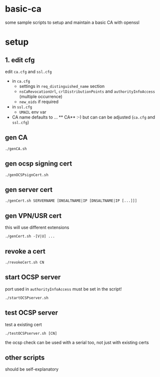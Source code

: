 # basic-ca
some sample scripts to setup and maintain a basic CA with openssl

# setup

## 1. edit cfg

edit `ca.cfg` and `ssl.cfg`

 * in `ca.cfg`
   * settings in `req_distinguished_name` section
   * `nsCaRevocationUrl`, `crlDistributionPoints` and `authorityInfoAccess` (multiple occurrence)
   * `new_oids` if required
 * in `ssl.cfg`
   * `UMAIL` env var
 * CA name defaults to ... ** CA** :-) but can can be adjusted (`ca.cfg` and `ssl.cfg`)

## gen CA

`./genCA.sh`

## gen ocsp signing cert

`./genOCSPsignCert.sh`

## gen server cert

`./genCert.sh SERVERNAME [DNSALTNAME|IP [DNSALTNAME|IP [...]]]`

## gen VPN/USR cert

this will use different extensions

`./genCert.sh -[V|U] ...`

## revoke a cert

`./revokeCert.sh CN`

## start OCSP server

port used in `authorityInfoAccess` must be set in the script!

`./startOCSPserver.sh`

## test OCSP server

test a existing cert

`./testOCSPserver.sh [CN]`

the ocsp check can be used with a serial too, not just with existing certs

## other scripts

should be self-explanatory
